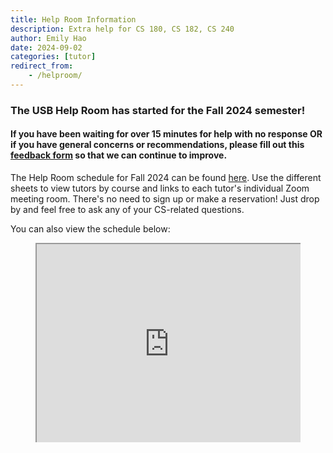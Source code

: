 ```yaml
---
title: Help Room Information
description: Extra help for CS 180, CS 182, CS 240
author: Emily Hao
date: 2024-09-02
categories: [tutor]
redirect_from:
    - /helproom/
---
```


<!---
### The USB Help Room is now closed for the summer!
--->
### The USB Help Room has started for the Fall 2024 semester!

#### If you have been waiting for over 15 minutes for help with no response OR if you have general concerns or recommendations, please fill out this [feedback form](https://forms.gle/QCF6DxvABH4ttHVK6) so that we can continue to improve.


The Help Room schedule for Fall 2024 can be found [here](https://docs.google.com/spreadsheets/d/1EW0nFlXFiB5W8d35MutigJuFRrII8i3LKpNGd0-yeUI/pubhtml). Use the different sheets to view tutors by course and links to each tutor's individual Zoom meeting room. There's no need to sign up or make a reservation! Just drop by and feel free to ask any of your CS-related questions.

You can also view the schedule below:

<style>
    .video-container {
    position: relative;
    padding-bottom: 56.25%;
    padding-top: 35px;
    height: 0;
    overflow: hidden;
    } 
    .video-container iframe {
    position: absolute;
    top:0;
    left: 0; 
    width: 100%;
    height: 100%; 
    }
 </style>

<figure class="video-container">
    <iframe src="https://docs.google.com/spreadsheets/d/1EW0nFlXFiB5W8d35MutigJuFRrII8i3LKpNGd0-yeUI/pubhtml?widget=true&amp;headers=false"></iframe>
</figure>
